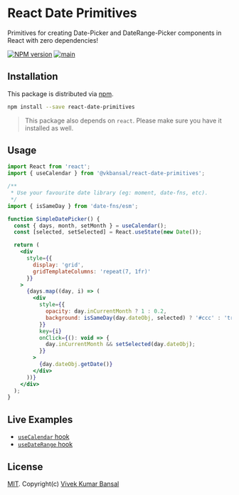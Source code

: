 # React Date Primitives

Primitives for creating Date-Picker and DateRange-Picker components in React with zero dependencies!

[![NPM version][npm-image]][npm-url]
[![main][gha-image]][gha-url]

## Installation

This package is distributed via [npm](https://www.npmjs.com/).

```bash
npm install --save react-date-primitives
```

> This package also depends on `react`. Please make sure you have it installed as well.

## Usage

```jsx
import React from 'react';
import { useCalendar } from '@vkbansal/react-date-primitives';

/**
 * Use your favourite date library (eg: moment, date-fns, etc).
 */
import { isSameDay } from 'date-fns/esm';

function SimpleDatePicker() {
  const { days, month, setMonth } = useCalendar();
  const [selected, setSelected] = React.useState(new Date());

  return (
    <div
      style={{
        display: 'grid',
        gridTemplateColumns: 'repeat(7, 1fr)'
      }}
    >
      {days.map((day, i) => (
        <div
          style={{
            opacity: day.inCurrentMonth ? 1 : 0.2,
            background: isSameDay(day.dateObj, selected) ? '#ccc' : 'transparent'
          }}
          key={i}
          onClick={(): void => {
            day.inCurrentMonth && setSelected(day.dateObj);
          }}
        >
          {day.dateObj.getDate()}
        </div>
      ))}
    </div>
  );
}
```

## Live Examples

- [`useCalendar` hook](https://codesandbox.io/s/github/vkbansal/react-date-primitives/tree/main/packages/example-use-calendar-hook)
- [`useDateRange` hook](https://codesandbox.io/s/github/vkbansal/react-date-primitives/tree/main/packages/example-use-daterange-hook)

## License

[MIT](./LICENSE.md). Copyright(c) [Vivek Kumar Bansal](http://vkbansal.me/)

[npm-url]: https://npmjs.org/package/@vkbansal/react-date-primitives
[npm-image]: https://img.shields.io/npm/v/@vkbansal/react-date-primitives.svg?style=flat-square
[gha-url]: https://github.com/vkbansal/react-date-primitives/actions/workflows/main.yml
[gha-image]: https://img.shields.io/github/workflow/status/vkbansal/react-date-primitives/main?style=flat-square
